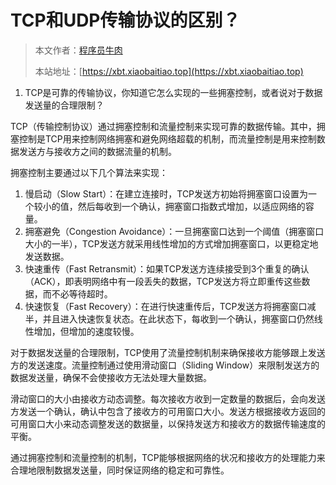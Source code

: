 # TCP和UDP传输协议的区别？

> 本文作者：[程序员牛肉](https://github.com/luoye6)
>
> 本站地址：[https://xbt.xiaobaitiao.top](https://xbt.xiaobaitiao.top)

1. TCP是可靠的传输协议，你知道它怎么实现的一些拥塞控制，或者说对于数据发送量的合理限制？

TCP（传输控制协议）通过拥塞控制和流量控制来实现可靠的数据传输。其中，拥塞控制是TCP用来控制网络拥塞和避免网络超载的机制，而流量控制是用来控制数据发送方与接收方之间的数据流量的机制。

拥塞控制主要通过以下几个算法来实现：

1. 慢启动（Slow Start）：在建立连接时，TCP发送方初始将拥塞窗口设置为一个较小的值，然后每收到一个确认，拥塞窗口指数式增加，以适应网络的容量。
2. 拥塞避免（Congestion Avoidance）：一旦拥塞窗口达到一个阈值（拥塞窗口大小的一半），TCP发送方就采用线性增加的方式增加拥塞窗口，以更稳定地发送数据。
3. 快速重传（Fast Retransmit）：如果TCP发送方连续接受到3个重复的确认（ACK），即表明网络中有一段丢失的数据，TCP发送方将立即重传这些数据，而不必等待超时。
4. 快速恢复（Fast Recovery）：在进行快速重传后，TCP发送方将拥塞窗口减半，并且进入快速恢复状态。在此状态下，每收到一个确认，拥塞窗口仍然线性增加，但增加的速度较慢。

对于数据发送量的合理限制，TCP使用了流量控制机制来确保接收方能够跟上发送方的发送速度。流量控制通过使用滑动窗口（Sliding Window）来限制发送方的数据发送量，确保不会使接收方无法处理大量数据。

滑动窗口的大小由接收方动态调整。每次接收方收到一定数量的数据后，会向发送方发送一个确认，确认中包含了接收方的可用窗口大小。发送方根据接收方返回的可用窗口大小来动态调整发送的数据量，以保持发送方和接收方的数据传输速度的平衡。

通过拥塞控制和流量控制的机制，TCP能够根据网络的状况和接收方的处理能力来合理地限制数据发送量，同时保证网络的稳定和可靠性。

